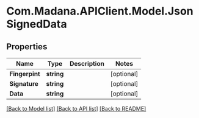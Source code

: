 
# Com.Madana.APIClient.Model.JsonSignedData

## Properties

Name | Type | Description | Notes
------------ | ------------- | ------------- | -------------
**Fingerpint** | **string** |  | [optional] 
**Signature** | **string** |  | [optional] 
**Data** | **string** |  | [optional] 

[[Back to Model list]](../README.md#documentation-for-models)
[[Back to API list]](../README.md#documentation-for-api-endpoints)
[[Back to README]](../README.md)

